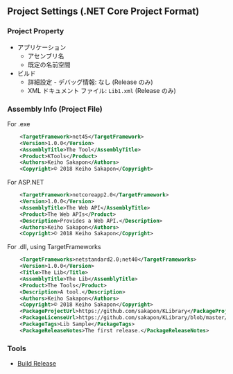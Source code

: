 ## Project Settings (.NET Core Project Format)

### Project Property
- アプリケーション
  - アセンブリ名
  - 既定の名前空間
- ビルド
  - 詳細設定 - デバッグ情報: なし (Release のみ)
  - XML ドキュメント ファイル: `Lib1.xml` (Release のみ)

### Assembly Info (Project File)
For .exe
```xml
    <TargetFramework>net45</TargetFramework>
    <Version>1.0.0</Version>
    <AssemblyTitle>The Tool</AssemblyTitle>
    <Product>KTools</Product>
    <Authors>Keiho Sakapon</Authors>
    <Copyright>© 2018 Keiho Sakapon</Copyright>
```

For ASP.NET
```xml
    <TargetFramework>netcoreapp2.0</TargetFramework>
    <Version>1.0.0</Version>
    <AssemblyTitle>The Web API</AssemblyTitle>
    <Product>The Web APIs</Product>
    <Description>Provides a Web API.</Description>
    <Authors>Keiho Sakapon</Authors>
    <Copyright>© 2018 Keiho Sakapon</Copyright>
```

For .dll, using TargetFrameworks
```xml
    <TargetFrameworks>netstandard2.0;net40</TargetFrameworks>
    <Version>1.0.0</Version>
    <Title>The Lib</Title>
    <AssemblyTitle>The Lib</AssemblyTitle>
    <Product>The Tools</Product>
    <Description>A tool.</Description>
    <Authors>Keiho Sakapon</Authors>
    <Copyright>© 2018 Keiho Sakapon</Copyright>
    <PackageProjectUrl>https://github.com/sakapon/KLibrary</PackageProjectUrl>
    <PackageLicenseUrl>https://github.com/sakapon/KLibrary/blob/master/LICENSE</PackageLicenseUrl>
    <PackageTags>Lib Sample</PackageTags>
    <PackageReleaseNotes>The first release.</PackageReleaseNotes>
```

### Tools
- [Build Release](https://github.com/sakapon/Build-Release)
